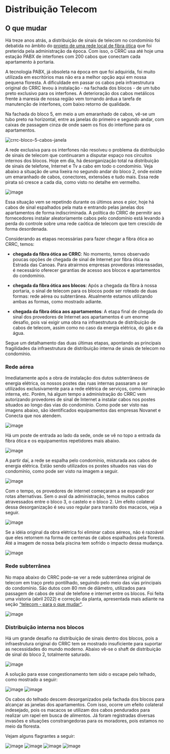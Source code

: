 # Distribuição Telecom
  
## O que mudar

Há treze anos atrás, a distribuição de sinais de telecom no condomínio foi debatida no âmbito do [projeto de uma rede  local de fibra ótica](https://github.com/recreiocanoas/radar/tree/master/2009-12-rede_local_canoas) que foi preterida pela administração da época. Com isso, o CRRC usa até hoje uma estação PABX de interfones com 200 cabos que conectam cada apartamento à portaria.

A tecnologia PABX, já obsoleta na época em que foi adquirida, foi muito utilizada em escritórios mas não era a melhor opção aqui em nossa pequena floresta. A dificuldade em passar os cabos pela infraestrutura original do CRRC levou à instalação - na fachada dos blocos - de um tubo preto exclusivo para os interfones. A deterioração dos cabos metálicos frente à maresia de nossa região vem tornando árdua a tarefa de manutenção de interfones, com baixo retorno de qualidade.

Na fachada do bloco 5, em meio a um emaranhado de cabos, vê-se um tubo preto na horizontal, entre as janelas do primeiro e segundo andar, com caixas de passagem cinza de onde saem os fios do interfone para os apartamentos.

![crrc-bloco-5-cabos-janela](/img/telecom-bloco-fachada-interfone.jpg)

A rede exclusiva para os interfones não resolveu o problema da distribuição de sinais de telecom que continuaram a disputar espaço nos circuitos internos dos blocos. Hoje em dia, há desorganização total na distribuição de sinais de telefone, Internet e Tv a cabo em todo o condomínio. Veja abaixo a situação de uma lixeira no segundo andar do bloco 2, onde existe um emaranhado de cabos, conectores, extensões e tudo mais. Essa rede pirata só cresce a cada dia, como visto no detalhe em vermelho.

![image](https://user-images.githubusercontent.com/86032/110663902-adc6b580-81a5-11eb-8f97-e93291d62c6f.png)

Essa situação vem se repetindo durante os últimos anos e pior, hoje há cabos de sinal espalhados pela mata e entrando pelas janelas dos apartamentos de forma indiscriminada. A política do CRRC de permitir aos fornecedores instalar aleatoriamente cabos pelo condomínio está levando à perda do controle sobre uma rede caótica de telecom que tem crescido de forma desordenada.

Considerando as etapas necessárias para fazer chegar a fibra ótica ao CRRC, temos:

- **chegada da fibra ótica ao CRRC**: No momento, temos observado poucas opções de chegada de sinal de Internet por fibra ótica na Estrada das Canoas. Para atrairmos empresas provedoras interessadas, é necessário oferecer garantias de acesso aos blocos e apartamentos do condomínio.

- **chegada da fibra ótica aos blocos**: Após a chegada da fibra à nossa portaria, o sinal de telecom para os blocos pode ser roteado de duas formas: rede aérea ou subterrânea. Atualmente estamos utilizando ambas as formas, como mostrado adiante.

- **chegada da fibra ótica aos apartamentos**: A etapa final de chegada do sinal dos provedores de Internet aos apartamentos é um enorme desafio, pois vai exigir uma obra na infraestrutura de distribuição de cabos de telecom, assim como no caso da energia elétrica, do gás e da água.

Segue um detalhamento das duas últimas etapas, apontando as principais fragilidades da infraestrutura de distribuição interna de sinais de telecom no condomínio.

### Rede aérea

Imediatamente após a obra de instalação dos dutos subterrâneos de energia elétrica, os nossos postes das ruas internas passaram a ser utilizados exclusivamente para a rede elétrica de serviços, como iluminação interna, etc. Porém, há algum tempo a administração do CRRC vem autorizando provedores de sinal de Internet a instalar cabos nos postes situados ao longo das vias do condomínio. Como pode ser visto nas imagens abaixo, são identificados equipamentos das empresas Novanet e Conecta que nos atendem.

![image](/img/telecom-sede-poste-internet-2.jpg)

Há um poste de entrada ao lado da sede, onde se vê no topo a entrada da fibra ótica e os equipamentos repetidores mais abaixo.

![image](/img/telecom-sede-poste-internet-1.jpg)

A partir daí, a rede se espalha pelo condomínio, misturada aos cabos de energia elétrica. Estão sendo utilizados os postes situados nas vias do condomínio, como pode ser visto na imagem a seguir.

![image](/img/telecom-vias-cabos-1.jpg)

Com o tempo, os provedores de internet começaram a se expandir por rotas alternativas. Sem o aval da administração, temos muitos cabos atravessados entre o bloco 3, o castelo e o bloco 2. Um efeito colateral dessa desorganização é seu uso regular para transito dos macacos, veja a seguir.

![image](/img/telecom-mato-cabos-1.jpg)

Se a idéia original da obra elétrica foi eliminar cabos aéreos, não é razoável que eles retornem na forma de centenas de cabos espalhados pela floresta. Até a imagem de nossa bela piscina tem sofrido o impacto dessa mudança.

![image](/img/telecom-vias-piscina.jpg)

### Rede subterrânea

No mapa abaixo do CRRC pode-se ver a rede subterrânea original de telecom em traço preto pontilhado, seguindo pelo meio das vias principais do condomínio. São dutos com 80 mm de diâmetro, utilizados para passagem de cabos de sinal de telefone e internet entre os blocos. Foi feita uma vistoria (abril 2022) e correção da planta, apresentada mais adiante na seção ["telecom - para o que mudar"](/2-para-o-que-mudar/telecom/README.md).

![image](/img/crrc-mapa-eletrica-gas.png)

### Distribuição interna nos blocos

Há um grande desafio na distribuição de sinais dentro dos blocos, pois a infraestrutura original do CRRC tem se mostrado insuficiente para suportar as necessidades do mundo moderno. Abaixo vê-se o shaft de distribuição de sinal do bloco 2, totalmente saturado.

![image](https://user-images.githubusercontent.com/86032/110668003-98538a80-81a9-11eb-92cc-6f190c4dff84.png)

A solução para esse congestionamento tem sido o escape pelo telhado, como mostrado a seguir:

![image](/img/telecom-b2-telhado1.jpg)
![image](/img/telecom-b2-telhado3.jpg)

Os cabos do telhado descem desorganizados pela fachada dos blocos para alcançar as janelas dos apartamentos. Com isso, ocorre um efeito colateral indesejado, pois os macacos se utilizam dos cabos pendurados para realizar um rapel em busca de alimentos. Já foram registradas diversas invasões e situações constrangedoras para os moradores, pois estamos no meio da floresta.

Vejam alguns flagrantes a seguir:

![image](/img/telecom-bloco-fachada-macaco-4.png)
![image](/img/telecom-bloco-fachada-macaco-1.jpg)
![image](/img/telecom-bloco-fachada-macaco-2.jpg)
![image](/img/telecom-bloco-fachada-macaco-3.png)
